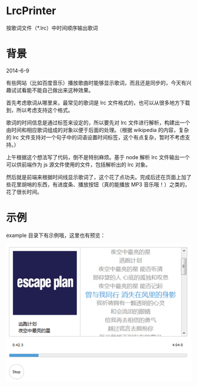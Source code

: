 LrcPrinter
==========

按歌词文件（*.lrc）中时间顺序输出歌词

背景
====

2014-6-9

有些网站（比如百度音乐）播放歌曲时能够显示歌词，而且还是同步的，今天有兴趣试试看能不能自己做出来这种效果。

首先考虑歌词从哪里来，最常见的歌词是 lrc 文件格式的，也可以从很多地方下载到，所以考虑支持这个格式。

歌词的时间信息是通过标签来设定的，所以要先对 lrc 文件进行解析，构建出一个由时间和相应歌词组成的对象以便于后面的处理。（根据 wikipedia 的内容，复杂的 lrc 文件支持对一个句子中的词语设置时间标签，这个有点复杂，暂时不考虑支持。）

上午根据这个想法写了代码，倒不是特别麻烦。基于 node 解析 lrc 文件输出一个可以供前端作为 js 源文件使用的文件，包括解析出的 lrc 对象。

然后就是前端来根据时间线显示歌词了，这个花了点功夫。完成后还在页面上加了些花里胡哨的东西，有进度条、播放按钮（真的能播放 MP3 音乐哦！）之类的，花了很长时间。

示例
====

example 目录下有示例哦，这里也有预览：

![Example Image](./LyrPrinter.png)

